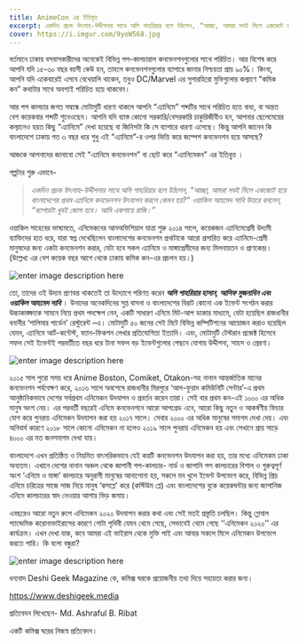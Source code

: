 ```yaml
---
title: AnimeCon এর ইতিবৃত্ত
excerpt: একদিন প্রচন্ড উৎসাহ-উদ্দীপনার সাথে অলি শাহরিয়ার বলে উঠলেন, “আচ্ছা, আমরা সবই মিলে একজোট হয়ে বাংলাদেশের প্রথম এ্যানিমে কনভেনশন উৎযাপন করলে কেমন হয়?” ওয়াকিল আহমেদ সাবি উত্তরে বললেন, “ব্যাপারটা খুবই জোস হবে। আমি একপায়ে রাজি।”
cover: https://i.imgur.com/9yoW568.jpg
---
```

বর্তমানে ঢাকায় বসবাসকারীদের অনেকেই বিভিন্ন পপ-কালচারাল কনভেনশনগুলোর সাথে পরিচিত। আর বিশেষ করে আপনি যদি ১৫-৩০ বছর বয়সী কেউ হন, তাহলে কনভেনশনগুলোর ব্যাপারে জানার নিশ্চয়তা প্রায় ৯০%। কিংবা, আপনি যদি একেবারেই এসবে বেখেয়ালি থাকেন, তবুও DC/Marvel এর সুপারহিরো মুভিগুলোর কল্যাণে “কমিক কন” কথাটার সাথে অবশ্যই পরিচিত হয়ে থাকবেন।

আর পপ কালচার জগত সম্বন্ধে মোটামুটি ধারণা থাকলে আপনি “এ্যানিমে” শব্দটির সাথে পরিচিত হতে বাধ্য, বা অন্তত বেশ কয়েকবার শব্দটি শুনেওছেন। আপনি যদি ব্যাস্ত কোনো সরকারি/বেসরকারি চাকুরিজীবীও হন, আপনার ছেলেমেয়ের কল্যানেও হয়ত কিছু “এ্যানিমে” দেখা হয়েছে বা জিনিসটা কি সে ব্যাপারে ধারণা এসেছে। কিন্তু আপনি জানেন কি বাংলাদেশে ঢাকায় গত ৩ বছর ধরে শুধু এই “এ্যানিমে”-র ওপর ভিত্তি করে জম্পেশ কনভেনশন হয়ে আসছে?

আজকে আপনাদের জানাবো সেই “এ্যানিমে কনভেনশন” বা ছোট করে “এ্যানিমেকন” এর ইতিবৃ্ত্ত ।

গল্পটার শুরু এভাবে-

> _একদিন প্রচন্ড উৎসাহ-উদ্দীপনার সাথে অলি শাহরিয়ার বলে উঠলেন, “আচ্ছা, আমরা সবই মিলে একজোট হয়ে বাংলাদেশের প্রথম এ্যানিমে কনভেনশন উৎযাপন করলে
> কেমন হয়?”_
> _ওয়াকিল আহমেদ সাবি উত্তরে বললেন, “ব্যাপারটা খুবই জোস হবে। আমি একপায়ে রাজি।”_

ওয়াকিল সাহেবের ভাষ্যমতে, এনিমেকনের আনঅফিশিয়াল যাত্রা শুরু ২০১৪ সালে, কয়েকজন এ্যানিমেপ্রেমী উদ্যমী ব্যাক্তিদের হাত ধরে, যারা স্বপ্ন দেখেছিলেন বাংলাদেশের কনভেনশন প্রথাটাকে আরো প্রসারিত করে এ্যানিমে-প্রেমী মানুষদের জন্য একটা কনভেনশন করার, যেটা হবে সকল এ্যানিমে ও মাঙ্গাপ্রেমীদের জন্য মিলনায়তন ও প্রাণকেন্দ্র। (উল্লেখ্য এর বেশ কয়েক বছর আগে থেকে ঢাকায় কমিক কন-এর প্রচলন হয়।)

![enter image description here](https://i.imgur.com/9yoW568.jpg)

তো, তাদের ওই উদ্যম প্রাণবন্ত থাকতেই তা উদ্যোগে পরিণত করেন **_অলি শাহরিয়ার হাসান, আসিফ মুজনাবিন এবং ওয়াকিল আহমেদ সাবি_** । উনাদের অনেকদিনের সুপ্ত বাসনা ও বাংলাদেশের বিরাট কোনো এক ইভেন্ট সংগঠন করার উচ্চাকাঙ্ক্ষাকে সামনে নিয়ে প্রথম পদক্ষেপ নেন, একটি সাধারণ এনিমে মিট-আপ ডাকার মাধ্যমে, যেটা হয়েছিল রাজধানীর বনানীর ‘শালিমার গার্ডেন’ রেস্টুরেন্ট –এ। মোটামুটি ৫০ জনের সেই মিটে বিভিন্ন কম্পিটিশনের আয়োজন করাও হয়েছিল যেমন, এ্যানিমে আর্ট-কন্টেস্ট, ফ্যান-ফিকশন লেখার প্রতিযোগিতা ইত্যাদি। এবং, মোটামুটি টেস্টরান প্রজেক্ট হিসেবে সফল সেই ইভেন্টই পরবর্তীতে বছর ধরে টানা সফল বড় ইভেন্টগুলোর পেছনে যোগায় উদ্দীপনা, সাহস ও প্রেরণা।

![enter image description here](https://i.imgur.com/u40RARu.png)

২০১৫  সাল  পুরো  সময়  ধরে  Anime Boston, Comiket, Otakon-সহ নানান আন্তর্জাতিক মানের কনভেনশন পর্যবেক্ষণ করে, ২০১৬  সালে অবশেষে রাজধানীর মিরপুরে ‘আল-ফুয়াদ কমিউনিটি সেন্টার’-এ প্রথম আনুষ্ঠানিকভাবে দেশের সর্বপ্রথম এনিমেকন উদযাপন ও প্রবর্তন করেন তারা। সেই বার প্রথম কন-এই ১০০০ এর অধিক মানুষ অংশ নেয়। এর পরবর্তী বছরেই এনিমে কনভেনশনে আরো আপগ্রেড এনে, আরো কিছু নতুন ও আকর্ষণীয় ফিচার যোগ করে পুনরায় এনিমেকন উদযাপন করা হয় ২০১৭ সালে। সেবার ২০০০ এর অধিক মানুষের সমাগম দেখা দেয়। এবং অনিবার্য কারণে ২০১৮ সালে কোনো এনিমেকন না হলেও ২০১৯ সালে পুনরায় এনিমেকন হয় এবং সেখানে প্রায় সাড়ে ৪০০০ এর মত জনসমাগম দেখা যায়।

বাংলাদেশে এখন প্রতিষ্ঠিত ও নিয়মিত বাৎসরিকভাবে যেই কয়টি কনভেনশন উদযাপন করা হয়, তার মধ্যে এনিমেকম ঢাকা অন্যতম। এখানে দেশের নানান অঞ্চল থেকে জাপানী পপ-কালচার- নার্ড ও জাপানি পপ কালচারের বিশাল ও গুরুত্বপূর্ণ অংশ ‘এনিমে ও মাঙ্গা’ কালচারে অনুরাগী মানুষের আনাগোনা হয়, সকলে মন খুলে ইভেন্ট উপভোগ করে, বিভিন্ন প্রিয় এনিমে চরিত্রের সাজে সাজ নিয়ে মানুষ ‘কসপ্লে’ করে (কস্টিউম প্লে) এবং বাংলাদেশের বুকে কয়েকঘন্টার জন্য জাপানিজ এনিমে কালচারের স্বাদ নেওয়ার আশায় ভিড় জমায়।

এবছরেও আরো নতুন রুপে এনিমেকন ২০২০ উদযাপন করার কথা এবং সেই মতই প্রস্তুতি চলছিল। কিন্তু গ্লোবাল প্যান্ডেমিক করোনাভাইরাসের কারণে গোটা পৃথিবী যেমন থেমে গেছে, সেভাবেই থেমে গেছে ‘’এনিমেকন ২০২০’’ এর কার্যক্রম। এখন দেখা যাক, কবে আমরা এই ভাইরাস থেকে মুক্তি পাই এবং আবার সকলে মিলে এনিমেকন উপভোগ করতে পারি। কি বলো বন্ধুরা?

![enter image description here](https://i.imgur.com/bq7RriB.png)

ধন্যবাদ Deshi Geek Magazine কে, কমিক্স ঘরকে প্রয়োজনীয় তথ্য দিয়ে সহায়তা করার জন্য।

https://www.deshigeek.media

প্রতিবেদন লিখেছেন- Md. Ashraful B. Ribat

একটি কমিক্স ঘরের নিজস্ব প্রতিবেদন।